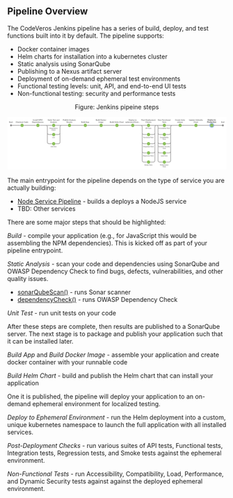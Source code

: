 ## Pipeline Overview

The CodeVeros Jenkins pipeline has a series of build, deploy, and test functions built into
it by default. The pipeline supports:

* Docker container images
* Helm charts for installation into a kubernetes cluster
* Static analysis using SonarQube
* Publishing to a Nexus artifact server
* Deployment of on-demand ephemeral test environments
* Functional testing levels: unit, API, and end-to-end UI tests
* Non-functional testing: security and performance tests


<div align="center">
Figure: Jenkins pipeine steps
</div>

![CodeVeros Pipeline](./images/secureci-pipeline-1.png)

The main entrypoint for the pipeline depends on the type of service you are actually building:
* [Node Service Pipeline](./vars/runNodeSvcPipeline.groovy) - builds a deploys a NodeJS service
* TBD: Other services

There are some major steps that should be highlighted:

*Build* - compile your application (e.g., for JavaScript this would be assembling the NPM dependencies).
This is kicked off as part of your pipeline entrypoint.

*Static Analysis* - scan your code and dependencies using SonarQube and OWASP Dependency Check to
find bugs, defects, vulnerabilities, and other quality issues. 

  * [sonarQubeScan()](./vars/sonarQubeScan.groovy) - runs Sonar scanner
  * [dependencyCheck()](./vars/dependencyCheck.groovy) - runs OWASP Dependency Check


*Unit Test* - run unit tests on your code

After these steps are complete, then results are published to a SonarQube server. The next stage is to
package and publish your application such that it can be installed later.

*Build App* and *Build Docker Image* - assemble your application and create docker container with your
runnable code

*Build Helm Chart* - build and publish the Helm chart that can install your application

One it is published, the pipeline will deploy your application to an on-demand ephemeral environment
for localized testing.

*Deploy to Ephemeral Environment* - run the Helm deployment into a custom, unique kubernetes namespace to
launch the full application with all installed services.

*Post-Deployment Checks* - run various suites of API tests, Functional tests, Integration tests, Regression
tests, and Smoke tests against the ephemeral environment.

*Non-Functional Tests* - run Accessibility, Compatibility, Load, Performance, and Dynamic Security tests
against against the deployed ephemeral environment.